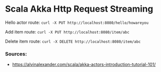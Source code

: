# Scala Akka Http Request Streaming

Hello actor route:
`curl -X PUT http://localhost:8080/hello/howareyou`

Add item route: `curl -X PUT http://localhost:8080/item/abc`

Delete item route: `curl -X DELETE http://localhost:8080/item/abc`

### Sources:
* https://alvinalexander.com/scala/akka-actors-introduction-tutorial-101/